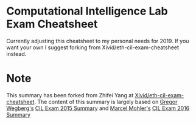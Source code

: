 # Computational Intelligence Lab Exam Cheatsheet
Currently adjusting this cheatsheet to my personal needs for 2019. If you want your own I suggest forking from Xivid/eth-cil-exam-cheatsheet instead.

# Note
This summary has been forked from Zhifei Yang at [Xivid/eth-cil-exam-cheatsheet](https://github.com/Xivid/eth-cil-exam-cheatsheet). The content of this summary is largely based on [Gregor Wegberg's](https://github.com/groggi) [CIL Exam 2015 Summary](https://github.com/groggi/eth-cil-exam-summary) and [Marcel Mohler's](https://github.com/mohlerm) [CIL Exam 2016 Summary](https://github.com/mohlerm/eth-cil-exam-summary)
